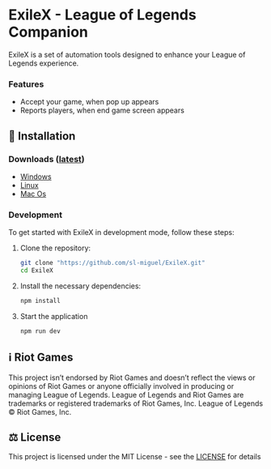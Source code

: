 # ExileX - League of Legends Companion

ExileX is a set of automation tools designed to enhance your League of Legends experience.

### Features

- Accept your game, when pop up appears
- Reports players, when end game screen appears

## 💾 Installation

### Downloads ([latest](https://github.com/sl-miguel/ExileX/releases/latest))

- [Windows](https://github.com/sl-miguel/ExileX/releases/latest/download/exile-Windows-Portable-0.2.0.exe)
- [Linux](https://github.com/sl-miguel/ExileX/releases/latest/download/exile-Linux-0.2.0.AppImage)
- [Mac Os](https://github.com/sl-miguel/ExileX/releases/latest/download/exile-Mac-0.2.0-Installer.dmg)

### Development

To get started with ExileX in development mode, follow these steps:

1. Clone the repository:

   ```bash
   git clone "https://github.com/sl-miguel/ExileX.git"
   cd ExileX
   ```

2. Install the necessary dependencies:

   ```bash
   npm install
   ```

3. Start the application

   ```bash
   npm run dev
   ```

## ℹ️ Riot Games

This project isn’t endorsed by Riot Games and doesn’t reflect the views or opinions of Riot Games or anyone officially involved in producing or managing League of Legends. League of Legends and Riot Games are trademarks or registered trademarks of Riot Games, Inc. League of Legends © Riot Games, Inc.

## ⚖️ License

This project is licensed under the MIT License - see the [LICENSE](/LICENSE) for details
